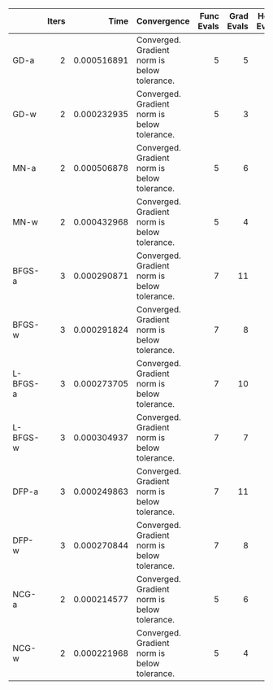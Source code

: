 |          |   Iters |        Time | Convergence                                  |   Func Evals |   Grad Evals |   Hess Evals |
|:---------|--------:|------------:|:---------------------------------------------|-------------:|-------------:|-------------:|
| GD-a     |       2 | 0.000516891 | Converged. Gradient norm is below tolerance. |            5 |            5 |            0 |
| GD-w     |       2 | 0.000232935 | Converged. Gradient norm is below tolerance. |            5 |            3 |            0 |
| MN-a     |       2 | 0.000506878 | Converged. Gradient norm is below tolerance. |            5 |            6 |            3 |
| MN-w     |       2 | 0.000432968 | Converged. Gradient norm is below tolerance. |            5 |            4 |            3 |
| BFGS-a   |       3 | 0.000290871 | Converged. Gradient norm is below tolerance. |            7 |           11 |            0 |
| BFGS-w   |       3 | 0.000291824 | Converged. Gradient norm is below tolerance. |            7 |            8 |            0 |
| L-BFGS-a |       3 | 0.000273705 | Converged. Gradient norm is below tolerance. |            7 |           10 |            0 |
| L-BFGS-w |       3 | 0.000304937 | Converged. Gradient norm is below tolerance. |            7 |            7 |            0 |
| DFP-a    |       3 | 0.000249863 | Converged. Gradient norm is below tolerance. |            7 |           11 |            0 |
| DFP-w    |       3 | 0.000270844 | Converged. Gradient norm is below tolerance. |            7 |            8 |            0 |
| NCG-a    |       2 | 0.000214577 | Converged. Gradient norm is below tolerance. |            5 |            6 |            3 |
| NCG-w    |       2 | 0.000221968 | Converged. Gradient norm is below tolerance. |            5 |            4 |            3 |